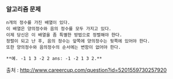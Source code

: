 ### 알고리즘 문제

```
n개의 정수를 가진 배열이 있다. 
이 배열은 양의정수와 음의 정수를 모두 가지고 있다. 
이제 당신은 이 배열을 좀 특별한 방법으로 정렬해야 한다.
정렬이 되고 난 후, 음의 정수는 앞쪽에 양의정수는 뒷쪽에 있어야 한다. 
또한 양의정수와 음의정수의 순서에는 변함이 없어야 한다.

**예. -1 1 3 -2 2 ans: -1 -2 1 3 2.**
```

출처 : <http://www.careercup.com/question?id=5201559730257920>

